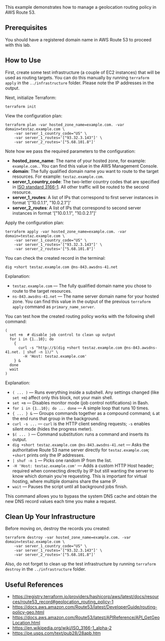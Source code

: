 This example demonstrates how to manage a geolocation routing policy in AWS Route 53.

## Prerequisites

You should have a registered domain name in AWS Route 53 to proceed with this lab.

## How to Use

First, create some test infrastructure (a couple of EC2 instances) that will be used as routing targets. You can do this manually by running `terraform apply` in the `../infrastructure` folder. Please note the IP addresses in the output.

Next, initialize Terraform:

```
terraform init
```

View the configuration plan:

```
terraform plan -var hosted_zone_name=example.com. -var domain=testaz.example.com \
    -var server_1_country_code="US" \
    -var server_1_routes='["93.32.3.143"]' \
    -var server_2_routes='["5.68.101.8"]'
```

Note how we pass the required parameters to the configuration:

- **hosted_zone_name**: The name of your hosted zone, for example: `example.com.`. You can find this value in the AWS Management Console.
- **domain**: The fully qualified domain name you want to route to the target resources. For example: `testaz.example.com`.
- **server_1_country_code**: The two-letter country codes that are specified in [ISO standard 3166-1](https://en.wikipedia.org/wiki/ISO_3166-1_alpha-2). All other traffic will be routed to the second resource.
- **server_1_routes**: A list of IPs that correspond to first server instances in format '[\"10.0.1.1\", \"10.0.2.1\"]'
- **server_2_routes**: A list of IPs that correspond to second server instances in format '[\"10.0.1.1\", \"10.0.2.1\"]'

Apply the configuration plan:

```
terraform apply -var hosted_zone_name=example.com. -var domain=testaz.example.com \
    -var server_1_country_code="US" \
    -var server_1_routes='["93.32.3.143"]' \
    -var server_2_routes='["5.68.101.8"]'
```

You can check the created record in the terminal:

```
dig +short testaz.example.com @ns-843.awsdns-41.net
```

Explanation:

* `testaz.example.com` — The fully qualified domain name you chose to route to the target resources.
* `ns-843.awsdns-41.net` — The name server domain name for your hosted zone. You can find this value in the output of the previous `terraform apply` command as `primary_name_server`.

You can test how the created routing policy works with the following shell command:

```
(
  set +m  # disable job control to clean up output
  for i in {1..10}; do
    {
      curl -s "http://$(dig +short testaz.example.com @ns-843.awsdns-41.net. | shuf -n 1)/" \
        -H 'Host: testaz.example.com'
    } &
  done
  wait
)
```

Explanation:

* `( ... )` — Runs everything inside a subshell. Any settings changed (like `set +m`) affect only this block, not your main shell.
* `set +m` — Disables monitor mode (job control notifications) in Bash.
* `for i in {1..10}; do ... done` — A simple loop that runs 10 times.
* `{ ... } &` — Groups commands together as a compound command; `&` at the end runs that group in the background.
* `curl -s ...` — `curl` is the HTTP client sending requests; `-s` enables silent mode (hides the progress meter).
* `$( ... )` — Command substitution: runs a command and inserts its output.
* `dig +short testaz.example.com @ns-843.awsdns-41.net` — Asks the authoritative Route 53 name server directly for `testaz.example.com`; `+short` prints only the IP addresses.
* `| shuf -n 1` — Picks one random IP from the list.
* `-H 'Host: testaz.example.com'` — Adds a custom HTTP Host header; required when connecting directly by IP but still wanting the server to know which domain you’re requesting. This is important for virtual hosting, where multiple domains share the same IP.
* `wait` — Pauses the script until all background jobs finish.

This command allows you to bypass the system DNS cache and obtain the new DNS record values each time you make a request.

## Clean Up Your Infrastructure

Before moving on, destroy the records you created:

```
terraform destroy -var hosted_zone_name=example.com. -var domain=testaz.example.com \
    -var server_1_country_code="US" \
    -var server_1_routes='["93.32.3.143"]' \
    -var server_2_routes='["5.68.101.8"]'
```

Also, do not forget to clean up the test infrastructure by running `terraform destroy` in the `../infrastructure` folder.

## Useful References

* https://registry.terraform.io/providers/hashicorp/aws/latest/docs/resources/route53_record#geolocation_routing_policy-1
* https://docs.aws.amazon.com/Route53/latest/DeveloperGuide/routing-policy-geo.html
* https://docs.aws.amazon.com/Route53/latest/APIReference/API_GetGeoLocation.html
* https://en.wikipedia.org/wiki/ISO_3166-1_alpha-2
* https://pe.usps.com/text/pub28/28apb.htm
